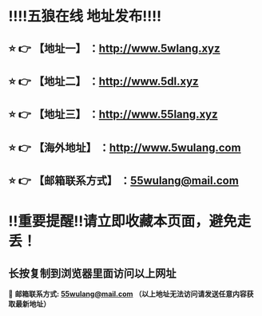 :bangbang::bangbang:五狼在线 地址发布:bangbang::bangbang:
==
:star: :point_right: 【地址一】 ：http://www.5wlang.xyz
------
:star: :point_right: 【地址二】 ：http://www.5dl.xyz
------
:star: :point_right: 【地址三】 ：http://www.55lang.xyz
------
:star: :point_right: 【海外地址】 ：http://www.5wulang.com
------
:star: :point_right: 【邮箱联系方式】 ：55wulang@mail.com
------
:bangbang:重要提醒:bangbang:请立即收藏本页面，避免走丢！
==

长按复制到浏览器里面访问以上网址
-

:e-mail: __邮箱联系方式: 55wulang@mail.com （以上地址无法访问请发送任意内容获取最新地址）__
